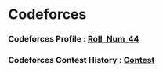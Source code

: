 # Codeforces
### Codeforces Profile : [Roll_Num_44](https://codeforces.com/profile/Roll_Num_44)
### Codeforces Contest History : [Contest](https://codeforces.com/contests/with/Roll_Num_44)
